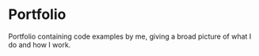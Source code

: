 # Portfolio
Portfolio containing code examples by me, giving a broad picture of what I do and how I work.
